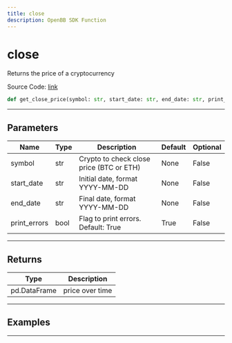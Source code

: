 ```yaml
---
title: close
description: OpenBB SDK Function
---
```


# close

Returns the price of a cryptocurrency

Source Code: [link](https://github.com/OpenBB-finance/OpenBBTerminal/tree/main/openbb_terminal/cryptocurrency/due_diligence/glassnode_model.py#L180)

```python
def get_close_price(symbol: str, start_date: str, end_date: str, print_errors: bool) -> DataFrame
```
---

## Parameters

| Name | Type | Description | Default | Optional |
| ---- | ---- | ----------- | ------- | -------- |
| symbol | str | Crypto to check close price (BTC or ETH) | None | False |
| start_date | str | Initial date, format YYYY-MM-DD | None | False |
| end_date | str | Final date, format YYYY-MM-DD | None | False |
| print_errors | bool | Flag to print errors. Default: True | True | False |

---

## Returns

| Type | Description |
| ---- | ----------- |
| pd.DataFrame | price over time |

---

## Examples

---

